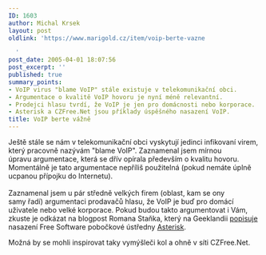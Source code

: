 ```yaml
---
ID: 1603
author: Michal Krsek
layout: post
oldlink: 'https://www.marigold.cz/item/voip-berte-vazne

  '
post_date: 2005-04-01 18:07:56
post_excerpt: ''
published: true
summary_points:
- VoIP virus "blame VoIP" stále existuje v telekomunikační obci.
- Argumentace o kvalitě VoIP hovoru je nyní méně relevantní.
- Prodejci hlasu tvrdí, že VoIP je jen pro domácnosti nebo korporace.
- Asterisk a CZFree.Net jsou příklady úspěšného nasazení VoIP.
title: VoIP berte vážně
---
```


<p>Ještě stále se nám v telekomunikační obci vyskytují jedinci infikovaní virem, který pracovně nazývám "blame VoIP".&nbsp;Zaznamenal jsem mírnou úpravu&nbsp;argumentace, která se dřív opírala především o kvalitu hovoru. Momentálně je tato argumentace nepříliš použitelná (pokud&nbsp;nemáte úplně ucpanou přípojku do Internetu).&nbsp;<br /><br />Zaznamenal jsem u pár středně velkých firem (oblast, kam se ony samy&nbsp;řadí)&nbsp;argumentaci prodavačů hlasu, že VoIP je buď pro domácí uživatele nebo velké korporace. Pokud budou takto argumentovat i Vám, zkuste je odkázat na blogpost Romana Staňka, který na Geeklandii <a href="http://geeklandia.blogspot.com/2005/03/end-of-distance-systinet.html" >popisuje</a> nasazení Free Software pobočkové ústředny <a href="http://www.asterisk.org/">Asterisk</a>. </p>

<p>Možná by se mohli inspirovat taky vymýšleči kol a ohně v síti CZFree.Net.
</p>